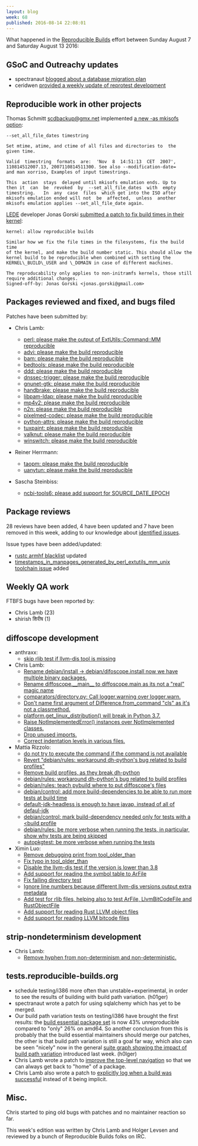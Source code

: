 ```yaml
---
layout: blog
week: 68
published: 2016-08-14 22:08:01
---
```


What happened in the [Reproducible
Builds](https://wiki.debian.org/ReproducibleBuilds) effort between Sunday August 7 and Saturday August 13 2016:

GSoC and Outreachy updates
--------------------------

* spectranaut [blogged about a database migration plan](http://www.spectranaut.cc/?p=57)
* ceridwen [provided a weekly update of reprotest development](https://reproducible.alioth.debian.org/blog/posts/people/ceridwen/reprotest\_week10/)

Reproducible work in other projects
-----------------------------------

Thomas Schmitt <scdbackup@gmx.net> implemented [a new -as mkisofs option](http://libburnia-project.org/changeset/5737):

    --set_all_file_dates timestring

    Set mtime, atime, and ctime of all files and directories to  the
    given time.

    Valid  timestring  formats  are:  'Nov  8  14:51:13  CET  2007',
    110814512007.13, 2007110814511300. See also --modification-date=
    and man xorriso, Examples of input timestrings.

    This  action  stays  delayed until mkisofs emulation ends. Up to
    then it  can  be  revoked  by  --set_all_file_dates  with  empty
    timestring.   In  any  case  files  which get into the ISO after
    mkisofs emulation ended will not  be  affected,  unless  another
    mkisofs emulation applies --set_all_file_date again.

[LEDE](https://www.lede-project.org/) developer Jonas Gorski [submitted a patch to fix build times in their kernel](https://github.com/lede-project/source/commit/5fe923b15d94e27fa6db863a6d994bfb4355e4cb):

    kernel: allow reproducible builds

    Similar how we fix the file times in the filesystems, fix the build time
    of the kernel, and make the build number static. This should allow the
    kernel build to be reproducible when combined with setting the
    KERNEL\_BUILD\_USER and \_DOMAIN in case of different machines.

    The reproducability only applies to non-initramfs kernels, those still
    require additional changes.
    Signed-off-by: Jonas Gorski <jonas.gorski@gmail.com>
 

Packages reviewed and fixed, and bugs filed
-------------------------------------------

Patches have been submitted by:

- Chris Lamb:
  - [perl: please make the output of ExtUtils::Command::MM reproducible](https://bugs.debian.org/834190)
  - [advi: please make the build reproducible](https://bugs.debian.org/834137)
  - [bam: please make the build reproducible](https://bugs.debian.org/834160)
  - [bedtools: please make the build reproducible](https://bugs.debian.org/834110)
  - [ddd: please make the build reproducible](https://bugs.debian.org/834016)
  - [dnssec-trigger: please make the build reproducible](https://bugs.debian.org/833818)
  - [gnunet-gtk: please make the build reproducible](https://bugs.debian.org/834111)
  - [handbrake: please make the build reproducible](https://bugs.debian.org/834192)
  - [libpam-ldap: please make the build reproducible](https://bugs.debian.org/834050)
  - [mp4v2: please make the build reproducible](https://bugs.debian.org/834159)
  - [n2n: please make the build reproducible](https://bugs.debian.org/833819)
  - [pixelmed-codec: please make the build reproducible](https://bugs.debian.org/834052)
  - [python-attrs: please make the build reproducible](https://bugs.debian.org/833886)
  - [tuxpaint: please make the build reproducible](https://bugs.debian.org/834109)
  - [valknut: please make the build reproducible](https://bugs.debian.org/834017)
  - [winswitch: please make the build reproducible](https://bugs.debian.org/834051)

- Reiner Herrmann:
  - [taopm: please make the build reproducible](https://bugs.debian.org/834229)
  - [uanytun: please make the build reproducible](https://bugs.debian.org/834227)

- Sascha Steinbiss:
  - [ncbi-tools6: please add support for SOURCE\_DATE\_EPOCH](https://bugs.debian.org/834139)


Package reviews
---------------

28 reviews have been added, 4 have been updated and 7 have been removed in this week,
adding to our knowledge about [identified issues](https://tests.reproducible-builds.org/debian/index\_issues.html).

Issue types have been added/updated:

- [rustc armhf blacklist](https://anonscm.debian.org/git/notes.git/commit/?id=024aebf) updated
- [timestamps\_in\_manpages\_generated\_by\_perl\_extutils\_mm\_unix toolchain issue](https://anonscm.debian.org/git/notes.git/commit/?id=865c5b3) added

Weekly QA work
--------------

FTBFS bugs have been reported by:

 - Chris Lamb (23)
 - shirish शिरीष (1)


diffoscope development
----------------------

- anthraxx:
  - [skip rlib test if llvm-dis tool is missing](https://salsa.debian.org/reproducible-builds/diffoscope/commit/536a771)
- Chris Lamb:
  - [Rename debian/install -> debian/difoscope.install now we have multiple binary packages.](https://salsa.debian.org/reproducible-builds/diffoscope/commit/bf1a083)
  - [Rename diffoscope.\_\_main\_\_ to diffoscope.main as its not a "real" magic name](https://salsa.debian.org/reproducible-builds/diffoscope/commit/041ad95)
  - [comparators/directory.py: Call logger.warning over logger.warn.](https://salsa.debian.org/reproducible-builds/diffoscope/commit/5fb78d0)
  - [Don't name first argument of Difference.from\_command "cls" as it's not a classmethod.](https://salsa.debian.org/reproducible-builds/diffoscope/commit/0e06973)
  - [platform.get\_linux\_distribution() will break in Python 3.7.](https://salsa.debian.org/reproducible-builds/diffoscope/commit/6ff039b)
  - [Raise NotImplementedError() instances over NotImplemented classes.](https://salsa.debian.org/reproducible-builds/diffoscope/commit/bb4d562)
  - [Drop unused imports.](https://salsa.debian.org/reproducible-builds/diffoscope/commit/d2b859b)
  - [Correct indentation levels in various files.](https://salsa.debian.org/reproducible-builds/diffoscope/commit/2b76c22)
- Mattia Rizzolo:
  - [do not try to execute the command if the command is not available](https://salsa.debian.org/reproducible-builds/diffoscope/commit/742f6e8)
  - [Revert "debian/rules: workaround dh-python's bug related to build profiles"](https://salsa.debian.org/reproducible-builds/diffoscope/commit/24601d5)
  - [Remove build profiles, as they break dh-python](https://salsa.debian.org/reproducible-builds/diffoscope/commit/31b8e1d)
  - [debian/rules: workaround dh-python's bug related to build profiles](https://salsa.debian.org/reproducible-builds/diffoscope/commit/30823e5)
  - [debian/rules: teach pybuild where to put diffoscope's files](https://salsa.debian.org/reproducible-builds/diffoscope/commit/ab9775f)
  - [debian/control: add more build-dependencies to be able to run more tests at build time](https://salsa.debian.org/reproducible-builds/diffoscope/commit/3ba4298)
  - [default-jdk-headless is enough to have javap, instead of all of defaul-jdk](https://salsa.debian.org/reproducible-builds/diffoscope/commit/653ccee)
  - [debian/control: mark build-dependency needed only for tests with a <build profile](https://salsa.debian.org/reproducible-builds/diffoscope/commit/f9dba49)
  - [debian/rules: be more verbose when running the tests, in particular, show why tests are being skipped](https://salsa.debian.org/reproducible-builds/diffoscope/commit/beff8d9)
  - [autopkgtest: be more verbose when running the tests](https://salsa.debian.org/reproducible-builds/diffoscope/commit/65411af)
- Ximin Luo:
  - [Remove debugging print from tool\_older\_than](https://salsa.debian.org/reproducible-builds/diffoscope/commit/508cdaa)
  - [Fix typo in tool\_older\_than](https://salsa.debian.org/reproducible-builds/diffoscope/commit/652a74b)
  - [Disable the llvm-dis test if the version is lower than 3.8](https://salsa.debian.org/reproducible-builds/diffoscope/commit/b05ed6a)
  - [Add support for reading the symbol table to ArFile](https://salsa.debian.org/reproducible-builds/diffoscope/commit/cc3a2ba)
  - [Fix failing directory test](https://salsa.debian.org/reproducible-builds/diffoscope/commit/f07290e)
  - [Ignore line numbers because different llvm-dis versions output extra metadata](https://salsa.debian.org/reproducible-builds/diffoscope/commit/a034a33)
  - [Add test for rlib files, helping also to test ArFile, LlvmBitCodeFile and RustObjectFile](https://salsa.debian.org/reproducible-builds/diffoscope/commit/e3a4b34)
  - [Add support for reading Rust LLVM object files](https://salsa.debian.org/reproducible-builds/diffoscope/commit/28dbe48)
  - [Add support for reading LLVM bitcode files](https://salsa.debian.org/reproducible-builds/diffoscope/commit/17b7c1f)


strip-nondeterminism development
--------------------------------

- Chris Lamb:
  - [Remove hyphen from non-determinism and non-deterministic.](https://salsa.debian.org/reproducible-builds/strip-nondeterminism.git/commit/?id=732aba7)


tests.reproducible-builds.org
-----------------------

- schedule testing/i386 more often than unstable+experimental, in order to see the results of building with build path variation. (h01ger)
- spectranaut wrote a patch for using sqlalchemy which has yet to be merged.
- Our build path variation tests on testing/i386 have brought the first results: the [build essential package set](https://tests.reproducible-builds.org/debian/testing/i386/pkg\_set\_build-essential.html) is now 43% unreproducible compared to "only" 26% on amd64. So another conclusion from this is probably that the build essential maintainers should merge our patches, the other is that build path variation is still a goal far way, which also can be seen "nicely" now in the general [suite graph showing the impact of build path variation](https://tests.reproducible-builds.org/debian/testing/index\_suite\_i386\_stats.html) introduced last week. (h0lger)
- Chris Lamb wrote a patch to [improve the top-level navigation](https://anonscm.debian.org/git/qa/jenkins.debian.net.git/commit/?id=22aaf4188e18c54d66eb4a341ea1835df728f680) so that we can always get back to "home" of a package.
- Chris Lamb also wrote a patch to [explicitly log when a build was successful](https://anonscm.debian.org/git/qa/jenkins.debian.net.git/commit/?id=337869f5a0559b260b159fa23dbffd3a3f16cd4d) instead of it being implicit.


Misc.
-----

Chris started to ping old bugs with patches and no maintainer reaction so far.

This week's edition was written by Chris Lamb and Holger Levsen and reviewed by a bunch of Reproducible Builds folks on IRC.
